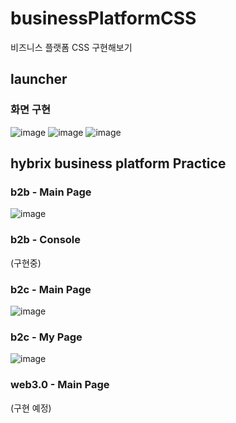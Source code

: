 # businessPlatformCSS
비즈니스 플랫폼 CSS 구현해보기 

## launcher
### 화면 구현
![image](https://user-images.githubusercontent.com/73332608/218963819-2fb5dd00-d1c4-45fd-9480-882049d811fe.png)
![image](https://user-images.githubusercontent.com/73332608/218963989-96814338-730f-4c02-8a7b-8134b1ba5ca2.png)
![image](https://user-images.githubusercontent.com/73332608/218964016-c15e423a-2210-440d-96cc-2b4134092590.png)



## hybrix business platform Practice
### b2b - Main Page
![image](https://user-images.githubusercontent.com/73332608/220821044-e164f738-5600-4d95-9dcc-aa98f044a681.png)


### b2b - Console
(구현중)


### b2c - Main Page
![image](https://user-images.githubusercontent.com/73332608/220821909-c5d49ee3-cece-4668-a56b-a9a4be805dde.png)

### b2c - My Page
![image](https://user-images.githubusercontent.com/73332608/220821839-a1fbb6a4-a82a-4acc-afc5-79a00d9e4b4a.png)


### web3.0 - Main Page
(구현 예정)
